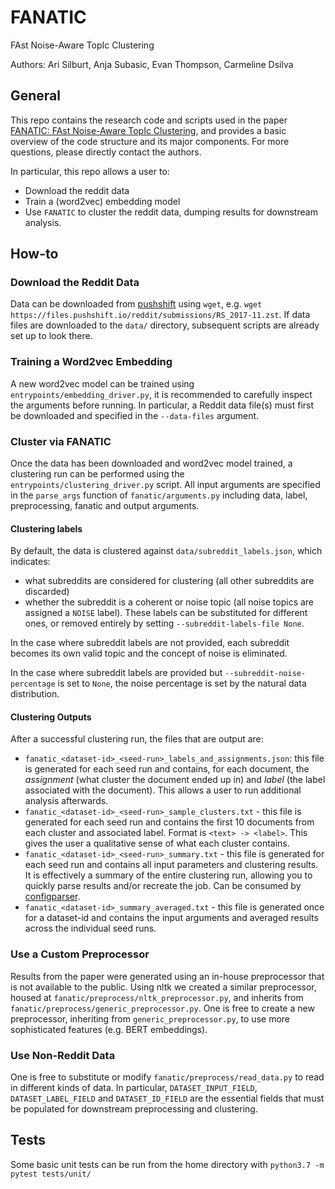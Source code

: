 # FANATIC
FAst Noise-Aware TopIc Clustering

Authors: Ari Silburt, Anja Subasic, Evan Thompson, Carmeline Dsilva

## General
This repo contains the research code and scripts used in the paper [FANATIC: FAst Noise-Aware TopIc Clustering](), and provides a basic overview of the code structure and its major components. For more questions, please directly contact the authors.

In particular, this repo allows a user to:
- Download the reddit data
- Train a (word2vec) embedding model
- Use `FANATIC` to cluster the reddit data, dumping results for downstream analysis. 

## How-to
### Download the Reddit Data
Data can be downloaded from [pushshift](https://files.pushshift.io/reddit/submissions/) using `wget`, e.g. `wget https://files.pushshift.io/reddit/submissions/RS_2017-11.zst`. If data files are downloaded to the `data/` directory, subsequent scripts are already set up to look there. 

### Training a Word2vec Embedding
A new word2vec model can be trained using `entrypoints/embedding_driver.py`, it is recommended to carefully inspect the arguments before running. In particular, a Reddit data file(s) must first be downloaded and specified in the `--data-files` argument. 

### Cluster via FANATIC
Once the data has been downloaded and word2vec model trained, a clustering run can be performed using the `entrypoints/clustering_driver.py` script. All input arguments are specified in the `parse_args` function of `fanatic/arguments.py` including data, label, preprocessing, fanatic and output arguments. 

#### Clustering labels
By default, the data is clustered against `data/subreddit_labels.json`, which indicates:
- what subreddits are considered for clustering (all other subreddits are discarded)
- whether the subreddit is a coherent or noise topic (all noise topics are assigned a `NOISE` label). 
These labels can be substituted for different ones, or removed entirely by setting `--subreddit-labels-file None`. 

In the case where subreddit labels are not provided, each subreddit becomes its own valid topic and the concept of noise is eliminated. 

In the case where subreddit labels are provided but `--subreddit-noise-percentage` is set to `None`, the noise percentage is set by the natural data distribution.

#### Clustering Outputs
After a successful clustering run, the files that are output are:
- `fanatic_<dataset-id>_<seed-run>_labels_and_assignments.json`: this file is generated for each seed run and contains, for each document, the *assignment* (what cluster the document ended up in) and *label* (the label associated with the document). This allows a user to run additional analysis afterwards.
- `fanatic_<dataset-id>_<seed-run>_sample_clusters.txt` - this file is generated for each seed run and contains the first 10 documents from each cluster and associated label. Format is `<text> -> <label>`. This gives the user a qualitative sense of what each cluster contains.
- `fanatic_<dataset-id>_<seed-run>_summary.txt` - this file is generated for each seed run and contains all input parameters and clustering results. It is effectively a summary of the entire clustering run, allowing you to quickly parse results and/or recreate the job. Can be consumed by [configparser](https://docs.python.org/3.7/library/configparser.html).
- `fanatic_<dataset-id>_summary_averaged.txt` - this file is generated once for a dataset-id and contains the input arguments and averaged results across the individual seed runs. 

### Use a Custom Preprocessor
Results from the paper were generated using an in-house preprocessor that is not available to the public. Using nltk we created a similar preprocessor, housed at `fanatic/preprocess/nltk_preprocessor.py`, and inherits from `fanatic/preprocess/generic_preprocessor.py`. One is free to create a new preprocessor, inheriting from `generic_preprocessor.py`, to use more sophisticated features (e.g. BERT embeddings).

### Use Non-Reddit Data
One is free to substitute or modify `fanatic/preprocess/read_data.py` to read in different kinds of data. In particular, `DATASET_INPUT_FIELD`, `DATASET_LABEL_FIELD` and `DATASET_ID_FIELD` are the essential fields that must be populated for downstream preprocessing and clustering. 

## Tests
Some basic unit tests can be run from the home directory with `python3.7 -m pytest tests/unit/`